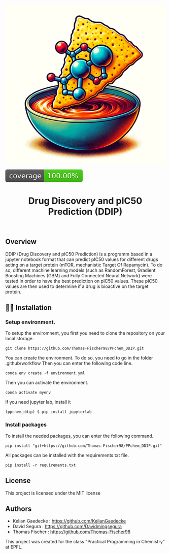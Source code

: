![Project Logo](assets/image_dipp.png)

![Coverage Status](assets/coverage-badge.svg)

<h1 align="center">
Drug Discovery and pIC50 Prediction (DDIP)
</h1>

<br>



## Overview

DDIP (Drug Discovery and pIC50 Prediction) is a programm based in a jupyter notebook format that can predict pIC50 values for different drugs acting on a target protein (mTOR, mechanistic Target Of Rapamycin). To do so, different machine learning models (such as RandomForest, Gradient Boosting Machines (GBM) and Fully Connected Neural Network) were tested in order to have the best prediction on pIC50 values. These pIC50 values are then used to determine if a drug is bioactive on the target protein. 

## 👩‍💻 Installation

### Setup environment. 

To setup the enviromnent, you first you need to clone the repository on your local storage. 

```
git clone https://github.com/Thomas-Fischer98/PPchem_DDIP.git
```

You can create the environment. To do so, you need to go in the folder .github/workflow 
Then you can enter the following code line.

```
conda env create -f environment.yml 
```
Then you can activate the environment. 

```
conda activate myenv
```

If you need jupyter lab, install it 

```
(ppchem_ddip) $ pip install jupyterlab
```
### Install packages

To install the needed packages, you can enter the following command. 

```
pip install "git+https://github.com/Thomas-Fischer98/PPchem_DDIP.git"
```

All packages can be installed with the requirements.txt file. 

```
pip install -r requirements.txt
```

## License

This project is licensed under the MIT license

## Authors

- Kelian Gaedecke : https://github.com/KelianGaedecke
- David Segura : https://github.com/Davidmingsegura
- Thomas Fischer : https://github.com/Thomas-Fischer98

This project was created for the class "Practical Programming in Chemistry" at EPFL.



